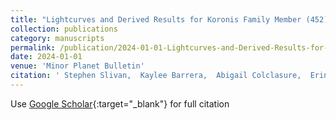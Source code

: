```yaml
---
title: "Lightcurves and Derived Results for Koronis Family Member (452) Hamiltonia"
collection: publications
category: manuscripts
permalink: /publication/2024-01-01-Lightcurves-and-Derived-Results-for-Koronis-Family-Member-452-Hamiltonia
date: 2024-01-01
venue: 'Minor Planet Bulletin'
citation: ' Stephen Slivan,  Kaylee Barrera,  Abigail Colclasure,  Erin Cusson,  Skylar Larsen,  Claire McLellan-Cassivi,  Summer Moulder,  Prajna Nair,  Paola Namphy,  Orisvaldo Neto,   others, &quot;Lightcurves and Derived Results for Koronis Family Member (452) Hamiltonia.&quot; Minor Planet Bulletin, 2024.'
---
```

Use [Google Scholar](https://scholar.google.com/scholar?q=Lightcurves+and+Derived+Results+for+Koronis+Family+Member+(452)+Hamiltonia){:target="_blank"} for full citation